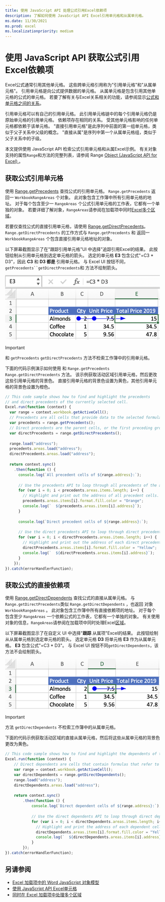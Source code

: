 ```yaml
---
title: 使用 JavaScript API 处理公式引用Excel依赖项
description: 了解如何使用 JavaScript API Excel引用单元格和从属单元格。
ms.date: 11/30/2021
ms.prod: excel
ms.localizationpriority: medium
---
```


# <a name="get-formula-precedents-and-dependents-using-the-excel-javascript-api"></a>使用 JavaScript API 获取公式引用Excel依赖项

Excel公式通常引用其他单元格。 这些跨单元格引用称为"引用单元格"和"从属单元格"。 引用单元格是向公式提供数据的单元格。 从属单元格是包含引用其他单元格的公式的单元格。 若要了解有关与Excel关系相关的功能，请参阅显示[公式和单元格之间的关系](https://support.microsoft.com/office/a59bef2b-3701-46bf-8ff1-d3518771d507)。

引用单元格可以有自己的引用单元格。 此引用单元格链中的每个引用单元格仍是原始单元格的引用单元格。 依赖项存在相同的关系。 受其他单元格影响的任何单元格都依赖于该单元格。 "直接引用单元格"是此序列中前面的第一组单元格，类似于父子关系中父级的概念。 "直接从属"是序列中第一个从属单元格组，类似于父子关系中的子级。

本文提供使用 JavaScript API 检索公式引用单元格和从属Excel示例。 有关对象支持的属性`Range`和方法的完整列表，请参阅 Range [Object (JavaScript API for Excel) ](/javascript/api/excel/excel.range)。

## <a name="get-the-precedents-of-a-formula"></a>获取公式引用单元格

使用 [Range.getPrecedents](/javascript/api/excel/excel.range#excel-excel-range-getprecedents-member(1)) 查找公式的引用单元格。 `Range.getPrecedents` 返回一 `WorkbookRangeAreas` 个对象。 此对象包含工作簿中所有引用单元格的地址。 对于每个包含至少一 `RangeAreas` 个公式引用单元格的工作表，它都有一个单独的对象。 若要详细了解对象，`RangeAreas`请参阅在加载项中同时[Excel多个区域](excel-add-ins-multiple-ranges.md)。

若要仅查找公式的直接引用单元格，请使用 [Range.getDirectPrecedents](/javascript/api/excel/excel.range#excel-excel-range-getdirectprecedents-member(1))。 `Range.getDirectPrecedents` 的工作方式与 `Range.getPrecedents` 和 返回一 `WorkbookRangeAreas` 个包含直接引用单元格地址的对象。

以下屏幕截图显示了在"跟踪引用单元格"UI 中选择"追踪引用Excel的结果。 此按钮绘制从引用单元格到选定单元格的箭头。 选定的单元格 **E3** 包含公式"=C3 * D3"，因此 **C3** 和 **D3 都是** 引用单元格。 与 Excel UI 按钮不同，`getPrecedents``getDirectPrecedents`和 方法不绘制箭头。

![箭头跟踪活动 UI 中的引用单元格Excel单元格。](../images/excel-ranges-trace-precedents.png)

> [!IMPORTANT]
> 和 `getPrecedents` `getDirectPrecedents` 方法不检索工作簿中的引用单元格。

下面的代码示例演示如何使用 和 `Range.getPrecedents` `Range.getDirectPrecedents` 方法。 该示例获取活动区域引用单元格，然后更改这些引用单元格的背景色。 直接引用单元格的背景色设置为黄色，其他引用单元格的背景色设置为橙色。

```js
// This code sample shows how to find and highlight the precedents 
// and direct precedents of the currently selected cell.
Excel.run(function (context) {
  var range = context.workbook.getActiveCell();
  // Precedents are all cells that provide data to the selected formula.
  var precedents = range.getPrecedents();
  // Direct precedents are the parent cells, or the first preceding group of cells that provide data to the selected formula.    
  var directPrecedents = range.getDirectPrecedents();

  range.load("address");
  precedents.areas.load("address");
  directPrecedents.areas.load("address");
  
  return context.sync()
    .then(function () {
      console.log(`All precedent cells of ${range.address}:`);
      
      // Use the precedents API to loop through all precedents of the active cell.
      for (var i = 0; i < precedents.areas.items.length; i++) {
        // Highlight and print out the address of all precedent cells.
        precedents.areas.items[i].format.fill.color = "Orange";
        console.log(`  ${precedents.areas.items[i].address}`);
      }

      console.log(`Direct precedent cells of ${range.address}:`);

      // Use the direct precedents API to loop through direct precedents of the active cell.
      for (var i = 0; i < directPrecedents.areas.items.length; i++) {
        // Highlight and print out the address of each direct precedent cell.
        directPrecedents.areas.items[i].format.fill.color = "Yellow";
        console.log(`  ${directPrecedents.areas.items[i].address}`);
      }
    });
}).catch(errorHandlerFunction);
```

## <a name="get-the-direct-dependents-of-a-formula"></a>获取公式的直接依赖项

使用 [Range.getDirectDependents](/javascript/api/excel/excel.range#excel-excel-range-getdirectdependents-member(1)) 查找公式的直接从属单元格。 与 `Range.getDirectPrecedents`类似 `Range.getDirectDependents` ，也返回 对象 `WorkbookRangeAreas` 。 此对象包含工作簿中所有直接依赖项的地址。 对于每个包含至少 `RangeAreas` 一个依赖公式的工作表，它都有一个单独的对象。 有关使用对象的信息，`RangeAreas`请参阅在加载项中同时处理Excel[区域](excel-add-ins-multiple-ranges.md)。

以下屏幕截图显示了在自定义 UI 中选择"**跟踪** 从属项"Excel的结果。 此按钮绘制从从属单元格到选定单元格的箭头。 选定单元格 **D3** 将单元格 **E3** 作为从属单元格。 **E3** 包含公式"=C3 * D3"。 与 Excel UI 按钮不同`getDirectDependents`，该方法不会绘制箭头。

![箭头跟踪 UI 中的Excel单元格。](../images/excel-ranges-trace-dependents.png)

> [!IMPORTANT]
> 方法 `getDirectDependents` 不检索工作簿中的从属单元格。

下面的代码示例获取活动区域的直接从属单元格，然后将这些从属单元格的背景色更改为黄色。

```js
// This code sample shows how to find and highlight the dependents of the currently selected cell.
Excel.run(function (context) {
    // Direct dependents are cells that contain formulas that refer to other cells.
    var range = context.workbook.getActiveCell();
    var directDependents = range.getDirectDependents();
    range.load("address");
    directDependents.areas.load("address");
    
    return context.sync()
        .then(function () {
            console.log(`Direct dependent cells of ${range.address}:`);
    
            // Use the direct dependents API to loop through direct dependents of the active cell.
            for (var i = 0; i < directDependents.areas.items.length; i++) {
              // Highlight and print the address of each dependent cell.
              directDependents.areas.items[i].format.fill.color = "Yellow";
              console.log(`  ${directDependents.areas.items[i].address}`);
            }
        });
}).catch(errorHandlerFunction);
```

## <a name="see-also"></a>另请参阅

- [Excel 加载项中的 Word JavaScript 对象模型](excel-add-ins-core-concepts.md)
- [使用 JavaScript API Excel单元格](excel-add-ins-cells.md)
- [ 同时在 Excel 加载项中处理多个区域 ](excel-add-ins-multiple-ranges.md)
